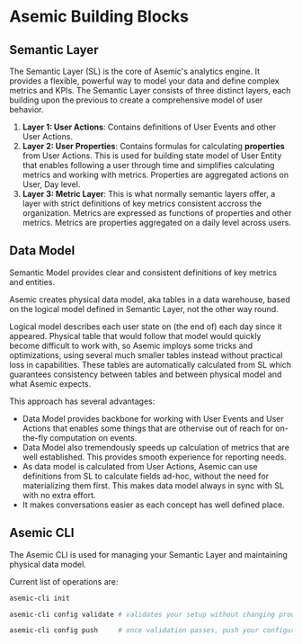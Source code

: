 # Asemic Building Blocks

## Semantic Layer

The Semantic Layer (SL) is the core of Asemic's analytics engine. It provides a flexible, powerful way to model your data and define complex metrics and KPIs. The Semantic Layer consists of three distinct layers, each building upon the previous to create a comprehensive model of user behavior.

1. __Layer 1: User Actions__: Contains definitions of User Events and other User Actions.
2. __Layer 2: User Properties__: Contains formulas for calculating __properties__ from User Actions. This is used for building state model of User Entity that enables following a user through time and simplifies calculating metrics and working with metrics. Properties are aggregated actions on User, Day level.
3. __Layer 3: Metric Layer__: This is what normally semantic layers offer, a layer with strict definitions of key metrics consistent accross the organization. Metrics are expressed as functions of properties and other metrics. Metrics are properties aggregated on a daily level across users.

## Data Model

Semantic Model provides clear and consistent definitions of key metrics and entities.

Asemic creates physical data model, aka tables in a data warehouse, based on the logical model defined in Semantic Layer, not the other way round.

Logical model describes each user state on (the end of) each day since it appeared. Physical table that would follow that model would quickly become difficult to work with, so Asemic imploys some tricks and optimizations, using several much smaller tables instead without practical loss in capabilities. These tables are automatically calculated from SL which guarantees consistency between tables and between physical model and what Asemic expects.

This approach has several advantages:

- Data Model provides backbone for working with User Events and User Actions that enables some things that are othervise out of reach for on-the-fly computation on events.
- Data Model also tremendously speeds up calculation of metrics that are well established. This provides smooth experience for reporting needs.
- As data model is calculated from User Actions, Asemic can use definitions from SL to calculate fields ad-hoc, without the need for materializing them first. This makes data model always in sync with SL with no extra effort.
- It makes conversations easier as each concept has well defined place. 

## Asemic CLI

The Asemic CLI is used for managing your Semantic Layer and maintaining physical data model.

Current list of operations are:

```bash
asemic-cli init

asemic-cli config validate # validates your setup without changing production

asemic-cli config push     # once validation passes, push your configuration

```
